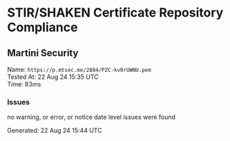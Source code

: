 # STIR/SHAKEN Certificate Repository Compliance

## Martini Security

Name: `https://p.mtsec.me/2884/PZC-kv0rUWNU.pem`\
Tested At: 22 Aug 24 15:35 UTC\
Time: 83ms

### Issues

no warning, or error, or notice date level issues were found

Generated: 22 Aug 24 15:44 UTC